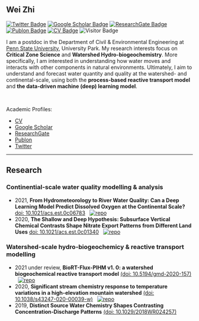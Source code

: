 ## Wei Zhi

[![Twitter Badge](https://img.shields.io/twitter/follow/WeiZhiWater?style=social)](https://twitter.com/WeiZhiWater)
[![Google Scholar Badge](https://img.shields.io/badge/Google-Scholar-orange)](https://scholar.google.com/citations?user=5bEiQqwAAAAJ&hl=en)
[![ResearchGate Badge](https://img.shields.io/badge/My-ReserchGate-green)](https://www.researchgate.net/profile/Wei_Zhi6)
[![Publon Badge](https://img.shields.io/badge/My-Publon-blue)](https://publons.com/researcher/1432883/wei-zhi/)
[![CV Badge](https://img.shields.io/badge/My-CV-critical)](https://drive.google.com/file/d/1mI0sUjJaModaYELef4ml_y2npa_izZno/view?usp=sharing)
![Visitor Badge](https://visitor-badge.laobi.icu/badge?page_id=WeiZhiWater.WeiZhiWater)

I am a postdoc in the Department of Civil & Environmental Engineering at [Penn State University](https://www.psu.edu/), University Park. My research interests focus on **Critical Zone Science** and **Watershed Hydro-biogeochemistry**. More specifically, I am interested in understanding how water moves and interacts with other components in natural environments. Ultimately, I aim to understand and forecast water quantity and quality at the watershed- and continental-scale, using both the **process-based reactive transport model** and **the data-driven machine (deep) learning model**. 

<br/>

Academic Profiles:
- [CV](https://drive.google.com/file/d/1mI0sUjJaModaYELef4ml_y2npa_izZno/view?usp=sharing)
- [Google Scholar](https://scholar.google.com/citations?user=5bEiQqwAAAAJ&hl=en)
- [ResearchGate](https://www.researchgate.net/profile/Wei_Zhi6)
- [Publon](https://publons.com/researcher/1432883/wei-zhi/)
- [Twitter](https://twitter.com/WeiZhiWater)


---

## Research
### Continential-scale water quality modelling & analysis
- 2021, **From Hydrometeorology to River Water Quality: Can a Deep Learning Model Predict Dissolved Oxygen at the Continental Scale?** [doi: 10.1021/acs.est.0c06783](https://doi.org/10.1021/acs.est.0c06783) &nbsp; [![repo](https://img.shields.io/badge/my-repo-red)](https://github.com/WeiZhiWater/EST_CAMELS-Chem-DO-dataset)
- 2020, **The Shallow and Deep Hypothesis: Subsurface Vertical Chemical Contrasts Shape Nitrate Export Patterns from Different Land Uses** [doi: 10.1021/acs.est.0c01340](https://doi.org/10.1021/acs.est.0c01340) &nbsp; [![repo](https://img.shields.io/badge/my-repo-red)](https://github.com/WeiZhiWater/EST_Nitrate-Shallow-Deep-Hypothesis) 

### Watershed-scale hydro-biogeochemicy & reactive transport modelling
- 2021 under review, **BioRT-Flux-PIHM v1. 0: a watershed biogeochemical reactive transport model** [(doi: 10.5194/gmd-2020-157)](https://doi.org/10.5194/gmd-2020-157) &nbsp; [![repo](https://img.shields.io/badge/my-repo-red)](https://github.com/WeiZhiWater/BioRT-Flux-PIHM)
- 2020, **Significant stream chemistry response to temperature variations in a high-elevation mountain watershed** [(doi: 10.1038/s43247-020-00039-w)](https://doi.org/10.1038/s43247-020-00039-w) &nbsp; [![repo](https://img.shields.io/badge/my-repo-9cf)](https://github.com/WeiZhiWater/COMMSENV_Stream-Chemistry-Response)
- 2019, **Distinct Source Water Chemistry Shapes Contrasting Concentration‐Discharge Patterns** [(doi: 10.1029/2018WR024257)](https://doi.org/10.1029/2018WR024257)
